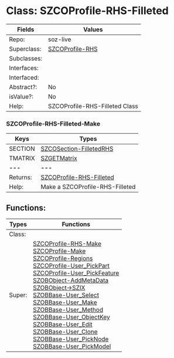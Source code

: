 
# Class:	SZCOProfile-RHS-Filleted

| Fields | Values |
| --------- | --------- |
| Repo: | soz-live |
| Superclass: | [SZCOProfile-RHS](SZCOProfile-RHS.html) |
| Subclasses: |  |
| Interfaces: |  |
| Interfaced: |  |
| Abstract?: | No |
| isValue?: | No |
| Help: | SZCOProfile-RHS-Filleted Class |

### SZCOProfile-RHS-Filleted-Make

| Keys | Types |
| --------- | --------- |
| SECTION | [SZCOSection-FilletedRHS](SZCOSection-FilletedRHS.html) |
| TMATRIX | [SZGETMatrix](SZGETMatrix.html) |
| **---** | **---** |
| Returns: | [SZCOProfile-RHS-Filleted](SZCOProfile-RHS-Filleted.html) |
| Help: | Make a SZCOProfile-RHS-Filleted |


## Functions:

| Types | Functions |
| --------- | --------- |
| Class: |  |
| Super: | [SZCOProfile-RHS-Make](SZCOProfile-RHS.html) <br> [SZCOProfile-Make](SZCOProfile.html) <br> [SZCOProfile-Regions](SZCOProfile.html) <br> [SZCOProfile-User_PickPart](SZCOProfile.html) <br> [SZCOProfile-User_PickFeature](SZCOProfile.html) <br> [SZOBObject-AddMetaData](SZOBObject.html) <br> [SZOBObject->SZIX](SZOBObject.html) <br> [SZOBBase-User_Select](SZOBBase.html) <br> [SZOBBase-User_Make](SZOBBase.html) <br> [SZOBBase-User_Method](SZOBBase.html) <br> [SZOBBase-User_ObjectKey](SZOBBase.html) <br> [SZOBBase-User_Edit](SZOBBase.html) <br> [SZOBBase-User_Clone](SZOBBase.html) <br> [SZOBBase-User_PickNode](SZOBBase.html) <br> [SZOBBase-User_PickModel](SZOBBase.html) |


